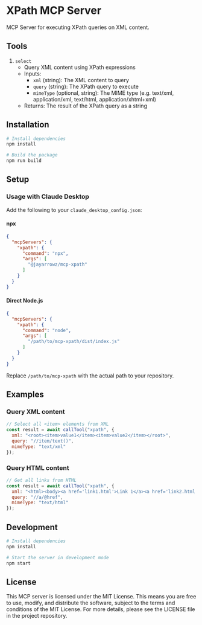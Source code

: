 # XPath MCP Server

MCP Server for executing XPath queries on XML content.

## Tools

1. `select`
   - Query XML content using XPath expressions
   - Inputs:
     - `xml` (string): The XML content to query
     - `query` (string): The XPath query to execute
     - `mimeType` (optional, string): The MIME type (e.g. text/xml, application/xml, text/html, application/xhtml+xml)
   - Returns: The result of the XPath query as a string

## Installation

```bash
# Install dependencies
npm install

# Build the package
npm run build
```

## Setup

### Usage with Claude Desktop

Add the following to your `claude_desktop_config.json`:

#### npx

```json
{
  "mcpServers": {
    "xpath": {
      "command": "npx",
      "args": [
        "@jayarrowz/mcp-xpath"
      ]
    }
  }
}
```

#### Direct Node.js

```json
{
  "mcpServers": {
    "xpath": {
      "command": "node",
      "args": [
        "/path/to/mcp-xpath/dist/index.js"
      ]
    }
  }
}
```

Replace `/path/to/mcp-xpath` with the actual path to your repository.


## Examples

### Query XML content

```javascript
// Select all <item> elements from XML
const result = await callTool("xpath", {
  xml: "<root><item>value1</item><item>value2</item></root>",
  query: "//item/text()",
  mimeType: "text/xml"
});
```

### Query HTML content

```javascript
// Get all links from HTML
const result = await callTool("xpath", {
  xml: "<html><body><a href='link1.html'>Link 1</a><a href='link2.html'>Link 2</a></body></html>",
  query: "//a/@href",
  mimeType: "text/html"
});
```


## Development

```bash
# Install dependencies
npm install

# Start the server in development mode
npm start
```

## License

This MCP server is licensed under the MIT License. This means you are free to use, modify, and distribute the software, subject to the terms and conditions of the MIT License. For more details, please see the LICENSE file in the project repository. 